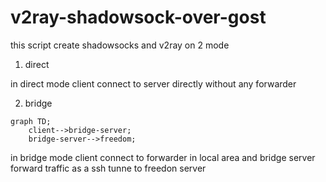 # v2ray-shadowsock-over-gost
this script create shadowsocks and v2ray on 2 mode
1) direct

in direct mode client connect to server directly without any forwarder


2) bridge

```mermaid
graph TD;
    client-->bridge-server;
    bridge-server-->freedom;
```

in bridge mode client connect to forwarder in local area and bridge server forward traffic as a ssh tunne to freedon server

